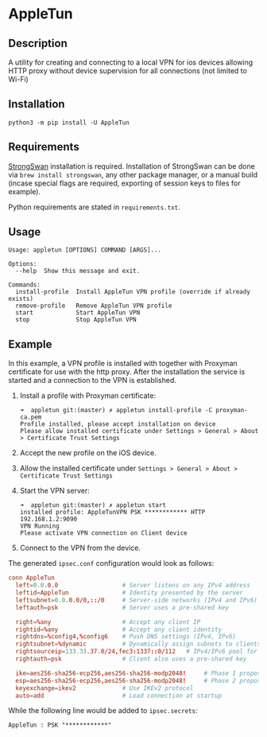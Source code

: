 # AppleTun

## Description

A utility for creating and connecting to a local VPN for ios devices allowing HTTP proxy without device supervision for all connections (not limited to Wi-Fi)

## Installation

```shell
python3 -m pip install -U AppleTun
```

## Requirements

[StrongSwan](https://github.com/strongswan/strongswan) installation is required.
Installation of StrongSwan can be done via `brew install strongswan`, any other package manager, or a manual build (incase special flags are required, exporting of session keys to files for example).

Python requirements are stated in `requirements.txt`.

## Usage

```none
Usage: appletun [OPTIONS] COMMAND [ARGS]...

Options:
  --help  Show this message and exit.

Commands:
  install-profile  Install AppleTun VPN profile (override if already exists)
  remove-profile   Remove AppleTun VPN profile
  start            Start AppleTun VPN
  stop             Stop AppleTun VPN
```

## Example

In this example, a VPN profile is installed with together with Proxyman certificate for use with the http proxy.
After the installation the service is started and a connection to the VPN is established.

1. Install a profile with Proxyman certificate:

    ```shell
    ➜  appletun git:(master) ✗ appletun install-profile -C proxyman-ca.pem
    Profile installed, please accept installation on device
    Please allow installed certificate under Settings > General > About > Certificate Trust Settings
    ```

2. Accept the new profile on the iOS device.

3. Allow the installed certificate under `Settings > General > About > Certificate Trust Settings`

4. Start the VPN server:

    ```shell
    ➜  appletun git:(master) ✗ appletun start
    installed profile: AppleTunVPN PSK ************ HTTP 192.168.1.2:9090
    VPN Running
    Please activate VPN connection on Client device
    ```

5. Connect to the VPN from the device.


The generated `ipsec.conf` configuration would look as follows:

```conf
conn AppleTun
  left=0.0.0.0                  # Server listens on any IPv4 address
  leftid=AppleTun               # Identity presented by the server
  leftsubnet=0.0.0.0/0,::/0     # Server-side networks (IPv4 and IPv6)
  leftauth=psk                  # Server uses a pre-shared key

  right=%any                    # Accept any client IP
  rightid=%any                  # Accept any client identity
  rightdns=%config4,%config6    # Push DNS settings (IPv4, IPv6)
  rightsubnet=%dynamic          # Dynamically assign subnets to clients
  rightsourceip=133.33.37.0/24,fec3:1337::0/112   # IPv4/IPv6 pool for clients
  rightauth=psk                 # Client also uses a pre-shared key

  ike=aes256-sha256-ecp256,aes256-sha256-modp2048!     # Phase 1 proposals
  esp=aes256-sha256-ecp256,aes256-sha256-modp2048!     # Phase 2 proposals
  keyexchange=ikev2             # Use IKEv2 protocol
  auto=add                      # Load connection at startup
```

While the following line would be added to `ipsec.secrets`:

```none
AppleTun : PSK "************"
```
